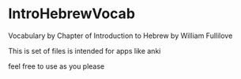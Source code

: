 # IntroHebrewVocab
Vocabulary by Chapter of Introduction to Hebrew by William Fullilove


This is set of files is intended for apps like anki

feel free to use as you please
